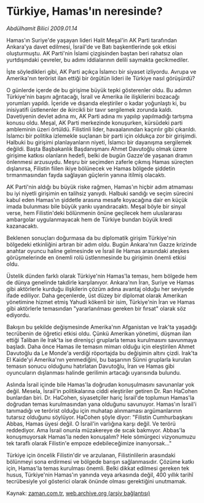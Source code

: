 # Türkiye, Hamas'ın neresinde?

*Abdülhamit Bilici 2009.01.14*

<tr><td class="metin" colspan="2" style="padding-top: 20px; padding-left: 5px; padding-right: 10px;">Hamas'ın Suriye'de yaşayan lideri Halit Meşal'in AK Parti tarafından Ankara'ya davet edilmesi, İsrail'de ve Batı başkentlerinde şok etkisi oluşturmuştu. AK Parti'nin İslami çizgisinden baştan beri rahatsız olan yurtdışındaki çevreler, bu adımı iddialarının delili saymakta gecikmediler.</td></tr><tr><td class="metin" colspan="2" style="padding-top: 20px; padding-left: 5px; padding-right: 10px;"><p> İşte söyledikleri gibi, AK Parti açıkça İslamcı bir siyaset izliyordu. Avrupa ve Amerika'nın terörist ilan ettiği bir örgütün lideri ile Türkiye nasıl görüşürdü? 
<p> O günlerde içerde de bu girişime büyük tepki gösterenler oldu. Bu adımın Türkiye'nin başını ağrıtacağı, İsrail ve Amerika ile ilişkilerini bozacağı yorumları yapıldı. İçeride ve dışarıda eleştiriler o kadar yoğunlaştı ki, bu inisiyatifi üstlenenler de ikircikli bir tavır sergilemek zorunda kaldı. Davetiyenin devlet adına mı, AK Parti adına mı yapılıp yapılmadığı tartışma konusu oldu. Meşal, AK Parti merkezinde konuşurken, kürsüdeki parti ambleminin üzeri örtüldü. Filistinli lider, havaalanından kaçırılır gibi çıkarıldı. İslamcı bir politika izlemekle suçlanan bir parti için oldukça zor bir girişimdi. Halbuki bu girişimi planlayanların niyeti, İslamcı bir dayanışma sergilemek değildi. Başta Başbakanlık Başdanışmanı Ahmet Davutoğlu olmak üzere girişime katkısı olanların hedefi, belki de bugün Gazze'de yaşanan dramın önlenmesi arzusuydu. Meşru bir seçimden zaferle çıkmış Hamas süreçten dışlanırsa, Filistin fiilen ikiye bölünecek ve Hamas bölgede şiddetin tırmanmasından fayda sağlayan güçlerin yanına itilmiş olacaktı. 
<p> AK Parti'nin aldığı bu büyük riske rağmen, Hamas'ın hiçbir adım atmaması bu iyi niyetli girişimin en talihsiz yanıydı. Halbuki sandığı ve seçim sürecini kabul eden Hamas'ın şiddetle arasına mesafe koyacağına dair en küçük imada bulunması bile büyük yankı uyandıracaktı. Meşal böyle bir sinyal verse, hem Filistin'deki bölünmenin önüne geçilecek hem uluslararası ambargolar uygulanmayacak hem de Türkiye bundan büyük kredi kazanacaktı. 
<p> Beklenen sonuçları doğurmasa da bu diplomatik girişim Türkiye'nin bölgedeki etkinliğini artıran bir adım oldu. Bugün Ankara'nın Gazze krizinde anahtar oyuncu haline gelmesinde ve İsrail ile Hamas arasındaki ateşkes görüşmelerinde en önemli rolü üstlenmesinde bu girişimin önemli etkisi oldu. 
<p> Üstelik dünden farklı olarak Türkiye'nin Hamas'la teması, hem bölgede hem de dünya genelinde takdirle karşılanıyor. Ankara'nın İran, Suriye ve Hamas gibi aktörlerle kurduğu ilişkilerin çözüm adına avantaj olduğu her seviyede ifade ediliyor. Daha geçenlerde, üst düzey bir diplomat olarak Amerikan yönetimine hizmet etmiş Yahudi kökenli bir isim, Türkiye'nin İran ve Hamas gibi aktörlerle temasından "yararlanılması gereken bir fırsat" olarak söz ediyordu. 
<p> Bakışın bu şekilde değişmesinde Amerika'nın Afganistan ve Irak'ta yaşadığı tecrübenin de öğretici etkisi oldu. Çünkü Amerikan yönetimi, düşman ilan ettiği Taliban ile Irak'ta ise direnişçi gruplarla temas kurulmasını savunmaya başladı. Daha önce Hamas ile temasın mimarı olduğu için eleştirilen Ahmet Davutoğlu da Le Monde'a verdiği röportajda bu değişimin altını çizdi. Irak'ta El Kaide'yi Amerika'nın yenmediğini, bu başarının Sünni gruplarla kurulan temasın sonucu olduğunu hatırlatan Davutoğlu, İran ve Hamas gibi oyuncuların dışlanması halinde gerilimin artacağı uyarısında bulundu. 
<p> Aslında İsrail içinde bile Hamas'la doğrudan konuşulmasını savunanlar yok değil. Mesela, İsrail'in politikalarına ciddi eleştiriler getiren Dr. Ran HaCohen bunlardan biri. Dr. HaCohen, siyasetçiler hariç İsrail'de toplumun Hamas'la doğrudan temas kurulmasından yana olduğunu savunuyor. Hamas'ın İsrail'i tanımadığı ve terörist olduğu için muhatap alınmaması argümanlarının tutarsız olduğunu söylüyor. HaCohen şöyle diyor: "Filistin Cumhurbaşkanı Abbas, Hamas üyesi değil. O İsrail'in varlığına karşı değil. Ve terörü reddediyor. Ama İsrail onunla müzakereye de sıcak bakmıyor. Abbas'la konuşmuyorsak Hamas'la neden konuşalım? Hele sömürgeci vizyonumuzu tek taraflı olarak Filistin'e empoze edebileceğimize inanıyorsak..."
<p> Türkiye için öncelik Filistin'dir ve arzulanan, Filistinlilerin arasındaki bölünmeyi sona erdirmesi ve bölgede barışın sağlanmasıdır. Çözüme katkı için, Hamas'la temas kurulması önemli. Belki dikkat edilmesi gereken tek husus, Türkiye'nin Hamas'ın yanında veya arkasında değil, 400 yıllık tarihî tecrübesiyle yol gösterici olarak önünde olması gerektiğini unutmamak. <br/></p></p></p></p></p></p></p></p></td></tr>

Kaynak: [zaman.com.tr](http://zaman.com.tr/yazar.do?yazino=803420), [web.archive.org (arşiv bağlantısı)](http://web.archive.org/web/20090120091326/http://zaman.com.tr:80/yazar.do?yazino=803420)
